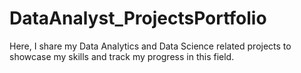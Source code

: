 # DataAnalyst_ProjectsPortfolio
Here, I share my Data Analytics and Data Science related projects to showcase my skills and track my progress in this field.
